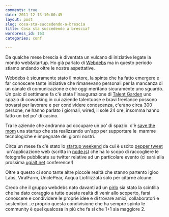 ```yaml
---
comments: true
date: 2011-12-13 10:00:45
layout: post
slug: cosa-sta-succedendo-a-brescia
title: Cosa sta succedendo a brescia?
wordpress_id: 163
categories: conf

---
```


Da qualche mese brescia è diventata un vulcano di iniziative legate la mondo web&startup. Ho già parlato di [Webdebs](http://webdebs.org) ma in questo periodo stiamo andando oltre le nostre aspettative.

Webdebs è sicuramente stato il motore, la spinta che ha fatto emergere e far conoscere tante iniziative che rimanevano personali per la mancanza di un canale di comunicazione e che oggi meritano sicuramente uno sguardo. Un paio di settimane fa c'è stata l'inaugurazione di [Talent Garden](http://www.talentgarden.it/) uno spazio di coworking in cui aziende talentuose e bravi freelance possono trovarsi per lavorare e per condividere conoscenza, c'erano circa 300 persone, ne hanno parlato i giornali, wired, il sole 24 ore, insomma hanno fatto un bel po' di casino.

Tra le aziende che andranno ad occupare un po' di spazio  c'è [save the mom](http://www.savethemom.com/) una startup che sta realizzando un'app per supportare le  mamme tecnologiche e impegnate dei giorni nostri.

Circa un mese fa c'è stato lo [startup weekend](http://startupweekend.org/) da cui è uscito [pepper tweet ](http://peppertweet.com/) un'applicazione web (scritta in [node.js](http://nodejs.org)) che ha lo scopo di raccogliere le fotografie pubblicate su twitter relative ad un particolare evento (ci sarà alla prossima [ugialt.net](http://ugialt.net) conference!)

Oltre a questo ci sono tante altre piccole realtà che stanno partento Igloo Labs, ViralFarm, UnclePear, Acqua Liofilizzata solo per citarne alcune.

Credo che il gruppo webdebs nato davanti ad un [pirlo](http://it.wikipedia.org/wiki/Pirlo) sia stato la scintilla che ha dato coraggio a tutte queste realtà di venir allo scoperto, farsi conoscere e condividere le proprie idee e di trovare amici, collaboratori e sostenitori...e proprio questa condivisione che ha sempre spinto le community è quel qualcosa in più che fa si che 1+1 sia maggiore 2.


